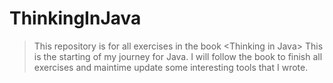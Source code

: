 # ThinkingInJava
>This repository is for all exercises in the book &lt;Thinking in Java>
>This is the starting of my journey for Java.
>I will follow the book to finish all exercises and maintime update some interesting tools that I wrote.
